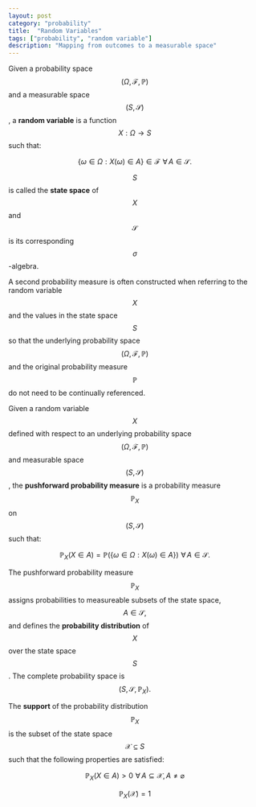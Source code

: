 ```yaml
---
layout: post
category: "probability"
title:  "Random Variables"
tags: ["probability", "random variable"]
description: "Mapping from outcomes to a measurable space"
---
```


Given a probability space $$\left(\Omega,\mathcal{F},\mathbb{P}\right)$$ and a measurable space $$\left(S,\mathcal{S}\right)$$, a **random variable** is a function $$X:\Omega\rightarrow S$$ such that:

$$\left\{\omega\in\Omega:X\left(\omega\right)\in A\right\}\in\mathcal{F}\,\,\forall\,A\in\mathcal{S}.$$

$$S$$ is called the **state space** of $$X$$ and $$\mathcal{S}$$ is its corresponding $$\sigma$$-algebra.

A second probability measure is often constructed when referring to the random variable $$X$$ and the values in the state space $$S$$ so that the underlying probability space $$\left(\Omega,\mathcal{F},\mathbb{P}\right)$$ and the original probability measure $$\mathbb{P}$$ do not need to be continually referenced.

Given a random variable $$X$$ defined with respect to an underlying probability space $$\left(\Omega,\mathcal{F},\mathbb{P}\right)$$ and measurable space $$\left(S,\mathcal{S}\right)$$, the **pushforward probability measure** is a probability measure $$\mathbb{P}_X$$ on $$\left(S,\mathcal{S}\right)$$ such that:

$$\mathbb{P}_X\left(X\in A\right) = \mathbb{P}\left(\left\{\omega\in\Omega:X\left(\omega\right)\in A\right\}\right)\,\,\forall\,A\in\mathcal{S}.$$

The pushforward probability measure $$\mathbb{P}_X$$ assigns probabilities to measureable subsets of the state space, $$A\in\mathcal{S},$$ and defines the **probability distribution** of $$X$$ over the state space $$S$$. The complete probability space is $$\left(S,\mathcal{S},\mathbb{P}_X\right).$$

The **support** of the probability distribution $$\mathbb{P}_X$$ is the subset of the state space $$\mathcal{X}\subseteq S$$ such that the following properties are satisfied:

$$\mathbb{P}_X\left(X\in A\right)>0\,\,\forall\,A\subseteq\mathcal{X},A\neq\varnothing$$

$$\mathbb{P}_X\left(\mathcal{X}\right)=1$$
